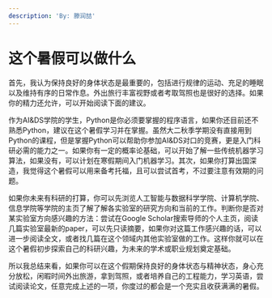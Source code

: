 ```yaml
---
description: 'By: 滕润喆'
---
```


# 这个暑假可以做什么

首先，我认为保持良好的身体状态是最重要的，包括进行规律的运动、充足的睡眠以及维持有序的日常作息。外出旅行丰富视野或者考取驾照也是很好的选择。如果你的精力还允许，可以开始阅读下面的建议。

作为AI\&DS学院的学生，Python是你必须要掌握的程序语言，如果你还目前还不熟悉Python，建议在这个暑假学习并在掌握。虽然大二秋季学期没有直接用到Python的课程，但是掌握Python可以帮助你参加AI\&DS对口的竞赛，更是入门科研必需的能力之一。如果你有一定的概率论基础，可以开始了解一些传统机器学习算法，如果没有，可以计划在寒假期间入门机器学习。其次，如果你打算出国深造，我觉得这个暑假可以用来备考托福，且可以尝试首考，不过要注意有效期的问题。

如果你未来有科研的打算，你可以先浏览人工智能与数据科学学院、计算机学院、信息学院等学院的主页了解了解各实验室的研究方向和当前的工作。判断你是否对某实验室方向感兴趣的方法：尝试在Google Scholar搜索导师的个人主页，阅读几篇实验室最新的paper，可以先只读摘要，如果你对这篇工作感兴趣的话，可以进一步阅读全文，或者找几篇在这个领域内其他实验室做的工作。这样你就可以在这个暑假初步探索自己的科研兴趣，为未来的学术或职业规划奠定基础。

所以我总结来看，如果你可以在这个假期保持良好的身体状态与精神状态，身心充分放松，闲暇时间外出旅游，拿到驾照，或者培养自己的工程能力，学习英语，尝试阅读论文，任意完成上述的一项，你度过的都会是一个充实且收获满满的暑假。
